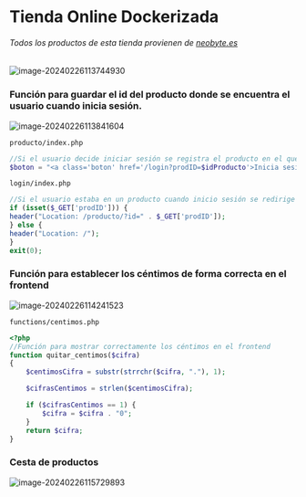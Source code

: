 # Tienda Online Dockerizada

###### Todos los productos de esta tienda provienen de <a href='neobyte.es'>neobyte.es</a>

![image-20240226113744930](.markdown_images/`README`/image-20240226113744930.png)



### Función para guardar el id del producto donde se encuentra el usuario cuando inicia sesión.

![image-20240226113841604](.markdown_images/`README`/image-20240226113841604.png)

`producto/index.php`

```php
//Si el usuario decide iniciar sesión se registra el producto en el que estaba para que no lo pierda cuando ya tenga la sesión iniciada
$boton = "<a class='boton' href='/login?prodID=$idProducto'>Inicia sesión para añadir a la cesta.</a>";
```

`login/index.php`

```php
//Si el usuario estaba en un producto cuando inicio sesión se redirige al producto
if (isset($_GET['prodID'])) {
header("Location: /producto/?id=" . $_GET['prodID']);
} else {
header("Location: /");
}
exit(0);
```

### Función para establecer los céntimos de forma correcta en el frontend

![image-20240226114241523](.markdown_images/`README`/image-20240226114241523.png)

`functions/centimos.php`

```php
<?php
//Función para mostrar correctamente los céntimos en el frontend
function quitar_centimos($cifra)
{
    $centimosCifra = substr(strrchr($cifra, "."), 1);

    $cifrasCentimos = strlen($centimosCifra);

    if ($cifrasCentimos == 1) {
        $cifra = $cifra . "0";
    }
    return $cifra;
}
```

### Cesta de productos

![image-20240226115729893](.markdown_images/`README`/image-20240226115729893.png)